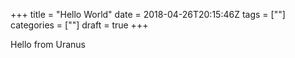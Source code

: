 +++
title = "Hello World"
date = 2018-04-26T20:15:46Z
tags = [""]
categories = [""]
draft = true
+++

Hello from Uranus
